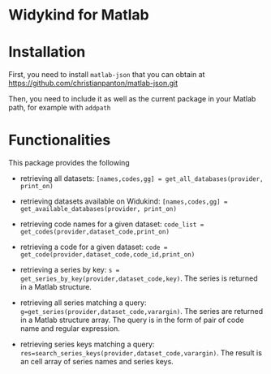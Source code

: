 # Widykind for Matlab

# Installation

First, you need to install `matlab-json` that you can obtain at https://github.com/christianpanton/matlab-json.git

Then, you need to include it as well as the current package in your Matlab path, for example with `addpath`

# Functionalities

This package provides the following 

- retrieving all datasets: `[names,codes,gg] = get_all_databases(provider, print_on)`

- retrieving datasets available on Widukind: `[names,codes,gg] = get_available_databases(provider, print_on)`
- retrieving code names for a given dataset: `code_list = get_codes(provider,dataset_code,print_on)`
- retrieving a code for a given dataset: `code = get_code(provider,dataset_code,code_id,print_on)`
- retrieving a series by key: `s = get_series_by_key(provider,dataset_code,key)`. The series is returned in a Matlab structure.
- retrieving all series matching a query: `g=get_series(provider,dataset_code,varargin)`. The series are returned in a Matlab structure array. The query is in the form of pair of code name and regular expression.
- retrieving series keys matching a query: `res=search_series_keys(provider,dataset_code,varargin)`. The result is an cell array of series names and series keys.
